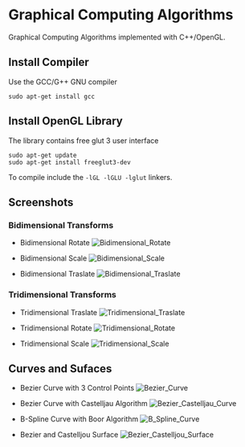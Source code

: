 # Graphical Computing Algorithms

Graphical Computing Algorithms implemented with C++/OpenGL.

## Install Compiler

Use the GCC/G++ GNU compiler

```
sudo apt-get install gcc
```

## Install OpenGL Library

The library contains free glut 3 user interface

```
sudo apt-get update
sudo apt-get install freeglut3-dev
```

To compile include the `-lGL -lGLU -lglut` linkers.

## Screenshots

### Bidimensional Transforms

- Bidimensional Rotate
![Bidimensional_Rotate](/screenshots/animated/bidimensional_rotate.gif)

- Bidimensional Scale
![Bidimensional_Scale](/screenshots/animated/bidimensional_scale.gif)

- Bidimensional Traslate
![Bidimensional_Traslate](/screenshots/animated/bidimensional_traslate.gif)

### Tridimensional Transforms

- Tridimensional Traslate
![Tridimensional_Traslate](/screenshots/animated/tridimensional_traslate.gif)

- Tridimensional Rotate
![Tridimensional_Rotate](/screenshots/animated/tridimensional_rotate.gif)

- Tridimensional Scale
![Tridimensional_Scale](/screenshots/animated/tridimensional_scale.gif)

## Curves and Sufaces

- Bezier Curve with 3 Control Points
![Bezier_Curve](/screenshots/animated/bezier_curve.gif)

- Bezier Curve with Castelljau Algorithm
![Bezier_Castelljau_Curve](/screenshots/animated/bezier_castelljau_curve.gif)

- B-Spline Curve with Boor Algorithm
![B_Spline_Curve](/screenshots/animated/b_spline_curve.gif)

- Bezier and Castelljou Surface
![Bezier_Castelljou_Surface](/screenshots/animated/bezier_castelljau_surface.gif)